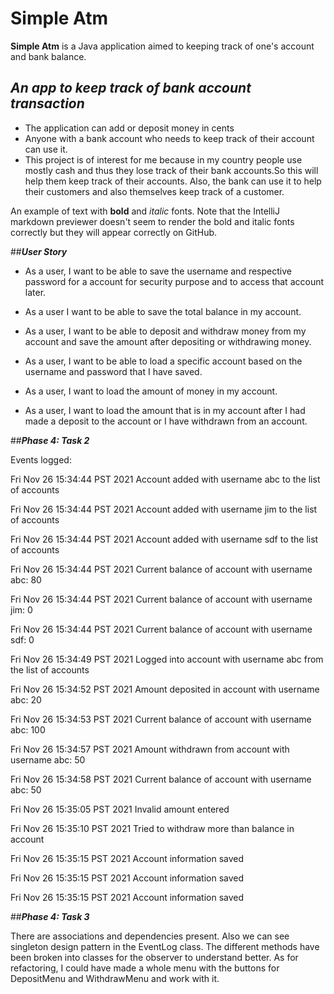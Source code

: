 # Simple Atm
**Simple Atm** is a Java application aimed to keeping track of one's account and bank balance. 


## *An app to keep track of bank account transaction*


- The application can add or deposit money in cents
- Anyone with a bank account who needs to keep track of their account can use it.
- This project is of interest for me because in my country people use mostly cash and thus they lose track of their 
 bank accounts.So this will help them keep track of their accounts. Also, the bank can use it to help their customers 
 and also themselves keep track of a customer. 

An example of text with **bold** and *italic* fonts.  Note that the IntelliJ markdown previewer doesn't seem to render 
the bold and italic fonts correctly but they will appear correctly on GitHub.

##***User Story***

- As a user, I want to be able to save the username and respective password for a account for security purpose and to access that account later.

- As a user I want to be able to save the total balance in my account.

- As a user, I want to be able to deposit and withdraw money from my account and save the amount after depositing or withdrawing money.

- As a user, I want to be able to load a specific account based on the username and password that I have saved.

- As a user, I want to load the amount of money in my account.

- As a user, I want to load the amount that is in my account after I had made a deposit to the account or I have withdrawn from an account.


##***Phase 4: Task 2***

Events logged:

Fri Nov 26 15:34:44 PST 2021
Account added with username abc to the list of accounts

Fri Nov 26 15:34:44 PST 2021
Account added with username jim to the list of accounts

Fri Nov 26 15:34:44 PST 2021
Account added with username sdf to the list of accounts

Fri Nov 26 15:34:44 PST 2021
Current balance of account with username abc: 80

Fri Nov 26 15:34:44 PST 2021
Current balance of account with username jim: 0

Fri Nov 26 15:34:44 PST 2021
Current balance of account with username sdf: 0

Fri Nov 26 15:34:49 PST 2021
Logged into account with username abc from the list of accounts

Fri Nov 26 15:34:52 PST 2021
Amount deposited in account with username abc: 20

Fri Nov 26 15:34:53 PST 2021
Current balance of account with username abc: 100

Fri Nov 26 15:34:57 PST 2021
Amount withdrawn from account with username abc: 50

Fri Nov 26 15:34:58 PST 2021
Current balance of account with username abc: 50

Fri Nov 26 15:35:05 PST 2021
Invalid amount entered

Fri Nov 26 15:35:10 PST 2021
Tried to withdraw more than balance in account

Fri Nov 26 15:35:15 PST 2021
Account information saved

Fri Nov 26 15:35:15 PST 2021
Account information saved

Fri Nov 26 15:35:15 PST 2021
Account information saved


##***Phase 4: Task 3***

There are associations and dependencies present. Also we can see singleton design pattern in the EventLog class.
The different methods have been broken into classes for the observer to understand better.
As for refactoring, I could have made a whole menu with the buttons for DepositMenu and WithdrawMenu and work with it.